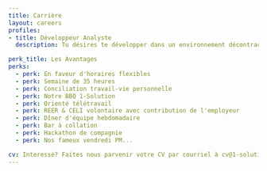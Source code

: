 ```yaml
---
title: Carrière
layout: careers
profiles:
- title: Développeur Analyste
  description: Tu désires te développer dans un environnement décontracté, où l'évolution de ta carrière fait partie du succès de notre startup. Tu as un DEC ou plus avec 2 ans d'expérience, ou l'équivalent. Nous avons besoin de toi pour participer à différents projets (C#, Javascript, Java, Ruby). Tu es satisfait quand le travail est bien fait. La rigueur est importante pour toi. L'intégrité et l'honnêteté font partie de tes valeurs. Tu auras à travailler en équipe. Tu auras à démontrer une certaine autonomie. Si cela te convient, nous serons heureux de te parler!

perk_title: Les Avantages
perks:
  - perk: En faveur d'horaires flexibles
  - perk: Semaine de 35 heures
  - perk: Conciliation travail-vie personnelle
  - perk: Notre BBQ 1-Solution
  - perk: Orienté télétravail
  - perk: REER & CELI volontaire avec contribution de l'employeur
  - perk: Dîner d'équipe hebdomadaire
  - perk: Bar à collation
  - perk: Hackathon de compagnie
  - perk: Nos fameux vendredi PM...

cv: Interessé? Faites nous parvenir votre CV par courriel à cv@1-solution.ca
---
```

